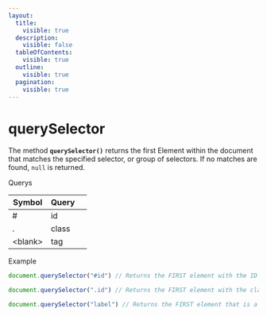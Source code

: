 ```yaml
---
layout:
  title:
    visible: true
  description:
    visible: false
  tableOfContents:
    visible: true
  outline:
    visible: true
  pagination:
    visible: true
---
```


# querySelector

The method **`querySelector()`** returns the first Element within the document that matches the specified selector, or group of selectors. If no matches are found, `null` is returned.

Querys

<table><thead><tr><th>Symbol</th><th>Query</th><th data-hidden></th></tr></thead><tbody><tr><td>#</td><td>id</td><td></td></tr><tr><td>.</td><td>class</td><td></td></tr><tr><td>&#x3C;blank></td><td>tag</td><td></td></tr></tbody></table>

Example

```javascript
document.querySelector("#id") // Returns the FIRST element with the ID of id
```

```javascript
document.querySelector(".id") // Returns the FIRST element with the className of id
```

```javascript
document.querySelector("label") // Returns the FIRST element that is a LABEL
```
